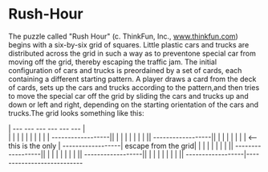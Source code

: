 # Rush-Hour
The puzzle called "Rush Hour" (c. ThinkFun, Inc., www.thinkfun.com) begins with a six-by-six grid of squares.  Little plastic cars and trucks are distributed across the grid in such a way as to preventone special car from moving off the grid, thereby escaping the traffic jam.  The initial configuration of cars and trucks is preordained by a set of cards, each containing a different starting pattern.  A player draws a card from the deck of cards, sets up the cars and trucks according to the pattern,and then tries to move the special car off the grid by sliding the cars and trucks up and down or left and right, depending on the starting orientation of the cars and trucks.The grid looks something like this:  

|  ---  ---  ---  ---  ---  ---  |  
| |   |   |   |   |   |   | | 
|  ------------------|| |   |   |   |   |   |   | ||  ------------------|| |   |   |   |   |   |   |    <--this is the only |  ------------------|      escape from the grid| |   |  |   |   |   |   | ||  ------------------|| |   |   |   |   |   |   | ||  ------------------|| |   |   |   |   |   |   | ||  ------------------|---------------------------
